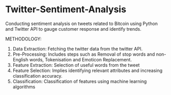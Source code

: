 # Twitter-Sentiment-Analysis
Conducting sentiment analysis on tweets related to Bitcoin using Python and Twitter API to gauge customer response and identify trends.

METHODOLOGY:
1) Data Extraction: Fetching the twitter data from the twitter API.
2) Pre-Processing: Includes steps such as Removal of stop words and non-English words,
 Tokenisation and Emoticon Replacement.
3) Feature Extraction: Selection of useful words from the tweet
4) Feature Selection: Implies identifying relevant attributes and increasing classification 
accuracy.
5) Classification: Classification of features using machine learning algorithms
